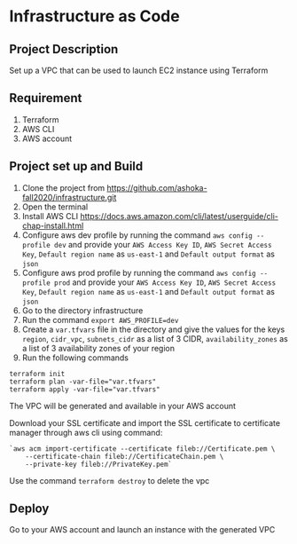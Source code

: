 # Infrastructure as Code
## Project Description
 Set up a VPC that can be used to launch EC2 instance using Terraform
## Requirement
1. Terraform
2. AWS CLI
3. AWS account
## Project set up and Build
1. Clone the project from https://github.com/ashoka-fall2020/infrastructure.git
2. Open the terminal
3. Install AWS CLI https://docs.aws.amazon.com/cli/latest/userguide/cli-chap-install.html
4. Configure aws dev profile by running the command `aws config --profile dev` and provide your `AWS Access Key ID`, `AWS Secret Access Key`,
`Default region name` as `us-east-1` and `Default output format` as `json`
5. Configure aws prod profile by running the command `aws config --profile prod` and provide your `AWS Access Key ID`, `AWS Secret Access Key`,
`Default region name` as `us-east-1` and `Default output format` as `json`
6. Go to the directory infrastructure
7. Run the command `export AWS_PROFILE=dev`
8. Create a `var.tfvars` file in the directory and give the values for the keys 
`region`, `cidr_vpc`, `subnets_cidr` as a list of 3 CIDR, 
`availability_zones` as a list of 3 availability zones of your region
9. Run the  following commands
````
terraform init
terraform plan -var-file="var.tfvars"
terraform apply -var-file="var.tfvars"
````
The VPC will be generated and available in your AWS account

Download your SSL certificate and import the SSL certificate to certificate manager through aws cli using command:
    
    `aws acm import-certificate --certificate fileb://Certificate.pem \
        --certificate-chain fileb://CertificateChain.pem \
        --private-key fileb://PrivateKey.pem`

Use the command `terraform destroy` to delete the vpc
## Deploy
Go to your AWS account and launch an instance with the generated VPC




 
   


   